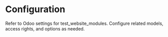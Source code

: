 # Configuration

Refer to Odoo settings for test_website_modules. Configure related models, access rights, and options as needed.
